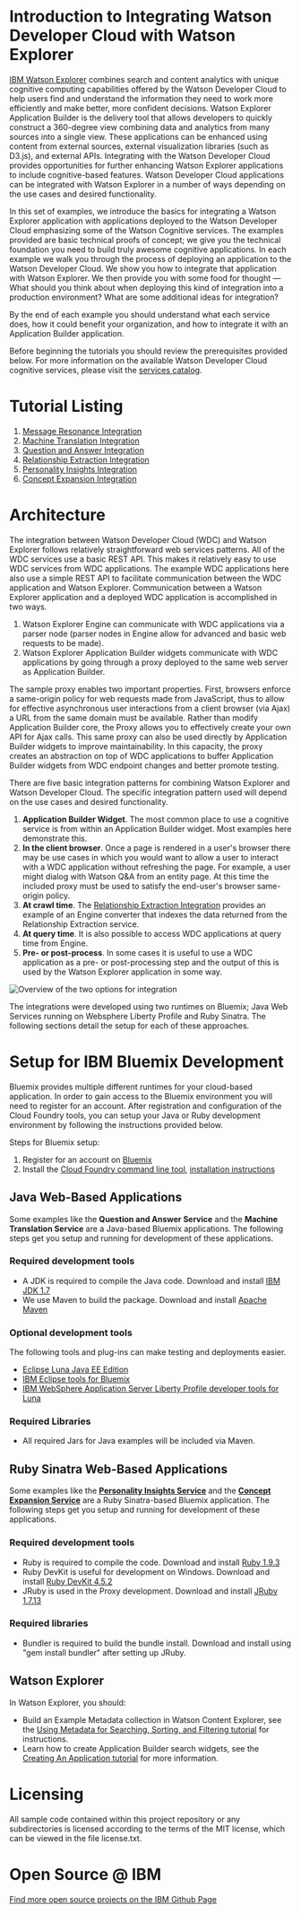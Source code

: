 # Introduction to Integrating Watson Developer Cloud with Watson Explorer 

[IBM Watson Explorer](http://www.ibm.com/smarterplanet/us/en/ibmwatson/explorer.html) combines search and content analytics with unique cognitive computing capabilities offered by the Watson Developer Cloud to help users find and understand the information they need to work more efficiently and make better, more confident decisions.  Watson Explorer Application Builder is the delivery tool that allows developers to quickly construct a 360-degree view combining data and analytics from many sources into a single view. These applications can be enhanced using content from external sources, external visualization libraries (such as D3.js), and external APIs. Integrating with the Watson Developer Cloud provides opportunities for further enhancing Watson Explorer applications to include cognitive-based features. Watson Developer Cloud applications can be integrated with Watson Explorer in a number of ways depending on the use cases and desired functionality.

In this set of examples, we introduce the basics for integrating a Watson Explorer application with applications deployed to the Watson Developer Cloud emphasizing some of the Watson Cognitive services. The examples provided are basic technical proofs of concept; we give you the technical foundation you need to build truly awesome cognitive applications. In each example we walk you through the process of deploying an application to the Watson Developer Cloud. We show you how to integrate that  application with Watson Explorer. We then provide you with some food for thought &mdash; What should you think about when deploying this kind of integration into a production environment? What are some additional ideas for integration? 

By the end of each example you should understand what each service does, how it could benefit your organization, and how to integrate it with an Application Builder application. 

Before beginning the tutorials you should review the prerequisites provided below. For more information on the available Watson Developer Cloud cognitive services, please visit the [services catalog](http://www.ibm.com/smarterplanet/us/en/ibmwatson/developercloud/services-catalog.html).


# Tutorial Listing
1. [Message Resonance Integration](wex-mr/watson-message-resonance-readme.md)
2. [Machine Translation Integration](wex-mt/watson-machine-translation-readme.md)
3. [Question and Answer Integration](wex-qa/watson-qa-readme.md)
4. [Relationship Extraction Integration](wex-re/watson-re-readme.md)
5. [Personality Insights Integration](wex-personality-insights/watson-personality-insights-readme.md)
6. [Concept Expansion Integration](wex-ce/watson-concept-expansion-readme.md)

# Architecture
The integration between Watson Developer Cloud (WDC) and Watson Explorer follows relatively straightforward web services patterns. All of the WDC services use a basic REST API. This makes it relatively easy to use WDC services from WDC applications. The example WDC applications here also use a simple REST API to facilitate communication between the WDC application and Watson Explorer.  Communication between a Watson Explorer application and a deployed WDC application is accomplished in two ways.

1. Watson Explorer Engine can communicate with WDC applications via a parser node (parser nodes in Engine allow for advanced and basic web requests to be made).
2. Watson Explorer Application Builder widgets communicate with WDC applications by going through a proxy deployed to the same web server as Application Builder.

The sample proxy enables two important properties.  First, browsers enforce a same-origin policy for web requests made from JavaScript, thus to allow for effective asynchronous user interactions from a client browser (via Ajax) a URL from the same domain must be available.  Rather than modify Application Builder core, the Proxy allows you to effectively create your own API for Ajax calls.  This same proxy can also be used directly by Application Builder widgets to improve maintainability.  In this capacity, the proxy creates an abstraction on top of WDC applications to buffer Application Builder widgets from WDC endpoint changes and better promote testing.

There are five basic integration patterns for combining Watson Explorer and Watson Developer Cloud.  The specific integration pattern used will depend on the use cases and desired functionality.

1. **Application Builder Widget**. The most common place to use a cognitive service is from within an Application Builder widget.  Most examples here demonstrate this.
2. **In the client browser**.  Once a page is rendered in a user's browser there may be use cases in which you would want to allow a user to interact with a WDC application without refreshing the page. For example, a user might dialog with Watson Q&A from an entity page.  At this time the included proxy must be used to satisfy the end-user's browser same-origin policy.
3. **At crawl time**.  The [Relationship Extraction Integration](wex-re/watson-re-readme.md) provides an example of an Engine converter that indexes the data returned from the Relationship Extraction service.
4. **At query time**.  It is also possible to access WDC applications at query time from Engine.
5. **Pre- or post-process**. In some cases it is useful to use a WDC application as a pre- or post-processing step and the output of this is used by the Watson Explorer application in some way.


![Overview of the two options for integration](watson-services-integration.png)

The integrations were developed using two runtimes on Bluemix; Java Web Services running on Websphere Liberty Profile and Ruby Sinatra. The following sections detail the setup for each of these approaches. 


# Setup for IBM Bluemix Development
Bluemix provides multiple different runtimes for your cloud-based application. In order to gain access to the Bluemix environment you will need to register for an account. After registration and configuration of the Cloud Foundry tools, you can setup your Java or Ruby development environment by following the instructions provided below. 

Steps for Bluemix setup:

1. Register for an account on [Bluemix](http://ace.ng.bluemix.net)
2. Install the [Cloud Foundry command line tool](https://github.com/cloudfoundry/cli/releases), [installation instructions](http://docs.cloudfoundry.org/devguide/installcf/install-go-cli.html)

## Java Web-Based Applications
Some examples like the **Question and Answer Service** and the **Machine Translation Service** are a Java-based Bluemix applications. The following steps get you setup and running for development of these applications. 

### Required development tools
- A JDK is required to compile the Java code. Download and install [IBM JDK 1.7](http://www.ibm.com/developerworks/java/jdk/eclipse/index.html)  
- We use Maven to build the package. Download and install [Apache Maven](http://maven.apache.org/)

### Optional development tools
The following tools and plug-ins can make testing and deployments easier. 
- [Eclipse Luna Java EE Edition](http://www.eclipse.org)
- [IBM Eclipse tools for Bluemix](http://marketplace.eclipse.org/content/ibm-eclipse-tools-bluemix)
- [IBM WebSphere Application Server Liberty Profile developer tools for Luna](http://marketplace.eclipse.org/content/ibm-websphere-application-server-liberty-profile-developer-tools-luna)

### Required Libraries
- All required Jars for Java examples will be included via Maven.


## Ruby Sinatra Web-Based Applications
Some examples like the [**Personality Insights Service**](http://www.ibm.com/smarterplanet/us/en/ibmwatson/developercloud/personality-insights.html) and the [**Concept Expansion Service**](http://www.ibm.com/smarterplanet/us/en/ibmwatson/developercloud/concept-expansion.html) are a Ruby Sinatra-based Bluemix application. The following steps get you setup and running for development of these applications. 

### Required development tools
- Ruby is required to compile the code. Download and install [Ruby 1.9.3](http://rubyinstaller.org/downloads/)
- Ruby DevKit is useful for development on Windows. Download and install [Ruby DevKit 4.5.2](http://rubyinstaller.org/downloads/)
- JRuby is used in the Proxy development. Download and install [JRuby 1.7.13](http://www.jruby.org/download)

### Required libraries
- Bundler is required to build the bundle install. Download and install using "gem install bundler" after setting up JRuby.


## Watson Explorer

In Watson Explorer, you should:
- Build an Example Metadata collection in Watson Content Explorer, see the [Using Metadata for Searching, Sorting, and Filtering tutorial](http://www-01.ibm.com/support/knowledgecenter/SS8NLW_10.0.0/com.ibm.swg.im.infosphere.dataexpl.engine.tut.md.doc/c_vse-metadata-tutorial.html?lang=en) for instructions. 
- Learn how to create Application Builder search widgets, see the [Creating An Application tutorial](http://www-01.ibm.com/support/knowledgecenter/SS8NLW_10.0.0/com.ibm.swg.im.infosphere.dataexpl.appbuilder.doc/c_de-ab-devapp-tutorial.html?lang=en) for more information.

# Licensing
All sample code contained within this project repository or any subdirectories is licensed according to the terms of the MIT license, which can be viewed in the file license.txt.

# Open Source @ IBM
[Find more open source projects on the IBM Github Page](http://ibm.github.io/)
